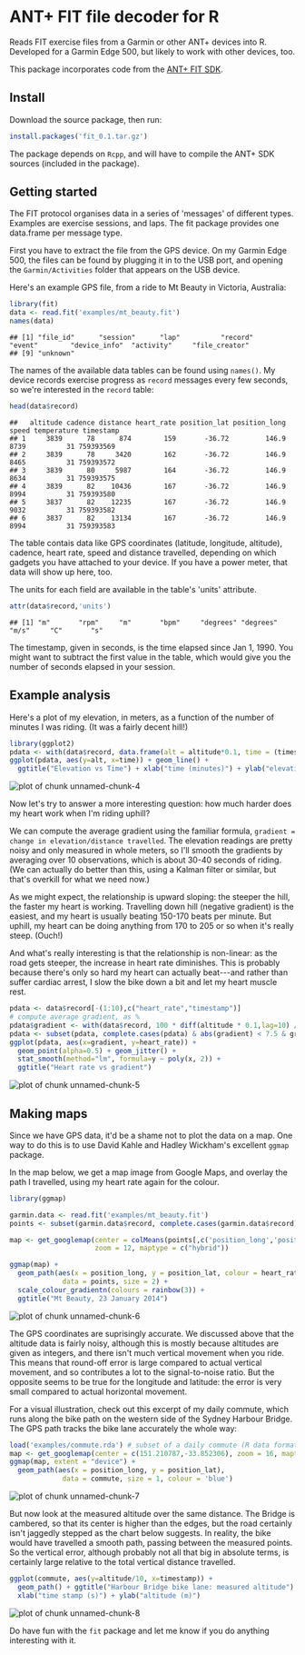 ANT+ FIT file decoder for R
===========================



Reads FIT exercise files from a Garmin or other ANT+ devices into R. Developed for a Garmin Edge 500, but likely to work with other devices, too.

This package incorporates code from the [ANT+ FIT SDK](http://www.thisisant.com/resources/fit).

Install
-------

Download the source package, then run:
```R
install.packages('fit_0.1.tar.gz')
```
The package depends on `Rcpp`, and will have to compile the ANT+ SDK sources (included in the package).

Getting started
---------------

The FIT protocol organises data in a series of 'messages' of different types.
Examples are exercise sessions, and laps. The fit package provides one data.frame
per message type.

First you have to extract the file from the GPS device. On my Garmin Edge 500, the files can be found by plugging it in to the USB port, and opening the `Garmin/Activities` folder that appears on the USB device.

Here's an example GPS file, from a ride to Mt Beauty in Victoria, Australia:

```r
library(fit)
data <- read.fit('examples/mt_beauty.fit')
names(data)
```

```
## [1] "file_id"      "session"      "lap"          "record"       "event"        "device_info"  "activity"     "file_creator"
## [9] "unknown"
```
The names of the available data tables can be found using `names()`. My device records exercise progress as `record` messages every few seconds, so we're interested in the `record` table:

```r
head(data$record)
```

```
##   altitude cadence distance heart_rate position_lat position_long speed temperature timestamp
## 1     3839      78      874        159       -36.72         146.9  8739          31 759393569
## 2     3839      78     3420        162       -36.72         146.9  8465          31 759393572
## 3     3839      80     5987        164       -36.72         146.9  8634          31 759393575
## 4     3839      82    10436        167       -36.72         146.9  8994          31 759393580
## 5     3837      82    12235        167       -36.72         146.9  9032          31 759393582
## 6     3837      82    13134        167       -36.72         146.9  8994          31 759393583
```

The table contais data like GPS coordinates (latitude, longitude, altitude), cadence, heart rate, speed 
and distance travelled, depending on which gadgets you have attached to your device. If you have a power
meter, that data will show up here, too. 

The units for each field are available in the table's 'units' attribute. 

```r
attr(data$record,'units')
```

```
## [1] "m"       "rpm"     "m"       "bpm"     "degrees" "degrees" "m/s"     "C"       "s"
```

The timestamp, given in seconds, is the time elapsed since Jan 1, 1990. You might want to subtract the first value in the table, which would give you the number of seconds elapsed in your session.

Example analysis
----------------
Here's a plot of my elevation, in meters, as a function of the number of minutes I was riding. (It was a fairly decent hill!)

```r
library(ggplot2)
pdata <- with(data$record, data.frame(alt = altitude*0.1, time = (timestamp-timestamp[1])/60))
ggplot(pdata, aes(y=alt, x=time)) + geom_line() +
  ggtitle("Elevation vs Time") + xlab("time (minutes)") + ylab("elevation (m)")
```

![plot of chunk unnamed-chunk-4](figure/unnamed-chunk-4.png) 

Now let's try to answer a more interesting question: how much harder does my heart work when I'm riding uphill?

We can compute the average gradient using the familiar formula, `gradient = change in elevation/distance travelled`. 
The elevation readings are pretty noisy and only measured in whole meters, so I'll smooth the gradients by averaging over 10 observations, which is about 30-40 seconds of riding. (We can actually do better than this, using a Kalman filter or similar, but that's overkill for what we need now.)

As we might expect, the relationship is upward sloping: the steeper the hill, the faster my heart is working. Travelling down hill (negative gradient) is the easiest, and my heart is usually beating 150-170 beats per minute. But uphill, my heart can be doing anything from 170 to 205 or so when it's really steep. (Ouch!) 

And what's really interesting is that the relationship is non-linear: as the road gets steeper, the increase in heart rate diminishes. This is probably because there's only so hard my heart can actually beat---and rather than suffer cardiac arrest, I slow the bike down a bit and let my heart muscle rest.

```r
pdata <- data$record[-(1:10),c("heart_rate","timestamp")]
# compute average gradient, as %
pdata$gradient <- with(data$record, 100 * diff(altitude * 0.1,lag=10) / diff(distance * 0.01,lag=10))
pdata <- subset(pdata, complete.cases(pdata) & abs(gradient) < 7.5 & gradient != 0) # drop outliers
ggplot(pdata, aes(x=gradient, y=heart_rate)) + 
  geom_point(alpha=0.5) + geom_jitter() +
  stat_smooth(method="lm", formula=y ~ poly(x, 2)) +
  ggtitle("Heart rate vs gradient")
```

![plot of chunk unnamed-chunk-5](figure/unnamed-chunk-5.png) 

Making maps
-----------
Since we have GPS data, it'd be a shame not to plot the data on a map. One way to do this is to use David Kahle and Hadley Wickham's excellent `ggmap` package.

In the map below, we get a map image from Google Maps, and overlay the path I travelled, using my heart rate again for the colour.

```r
library(ggmap)

garmin.data <- read.fit('examples/mt_beauty.fit')
points <- subset(garmin.data$record, complete.cases(garmin.data$record))

map <- get_googlemap(center = colMeans(points[,c('position_long','position_lat')]),
                     zoom = 12, maptype = c("hybrid"))

ggmap(map) +
  geom_path(aes(x = position_long, y = position_lat, colour = heart_rate),
             data = points, size = 2) +
  scale_colour_gradientn(colours = rainbow(3)) +
  ggtitle("Mt Beauty, 23 January 2014")
```

![plot of chunk unnamed-chunk-6](figure/unnamed-chunk-6.png) 

The GPS coordinates are suprisingly accurate. We discussed above that the altitude data is fairly noisy, although this is mostly because altitudes are given as integers, and there isn't much vertical movement when you ride. This means that round-off error is large compared to actual vertical movement, and so contributes a lot to the signal-to-noise ratio. But the opposite seems to be true for the longitude and latitude: the error is very small compared to actual horizontal movement.

For a visual illustration, check out this excerpt of my daily commute, which runs along the bike path on the western side of the Sydney Harbour Bridge. The GPS path tracks the bike lane accurately the whole way:

```r
load('examples/commute.rda') # subset of a daily commute (R data format)
map <- get_googlemap(center = c(151.210787,-33.852306), zoom = 16, maptype = c("satellite")) # Harbour Bridge
ggmap(map, extent = "device") +
  geom_path(aes(x = position_long, y = position_lat),
             data = commute, size = 1, colour = 'blue')
```

![plot of chunk unnamed-chunk-7](figure/unnamed-chunk-7.png) 

But now look at the measured altitude over the same distance. The Bridge is cambered, so that its center is higher than the edges, but the road certainly isn't jaggedly stepped as the chart below suggests. In reality, the bike would have travelled a smooth path, passing between the measured points. So the vertical error, although probably not all that big in absolute terms, is certainly large relative to the total vertical distance travelled.

```r
ggplot(commute, aes(y=altitude/10, x=timestamp)) + 
  geom_path() + ggtitle("Harbour Bridge bike lane: measured altitude") +
  xlab("time stamp (s)") + ylab("altitude (m)")
```

![plot of chunk unnamed-chunk-8](figure/unnamed-chunk-8.png) 

Do have fun with the `fit` package and let me know if you do anything interesting with it.
